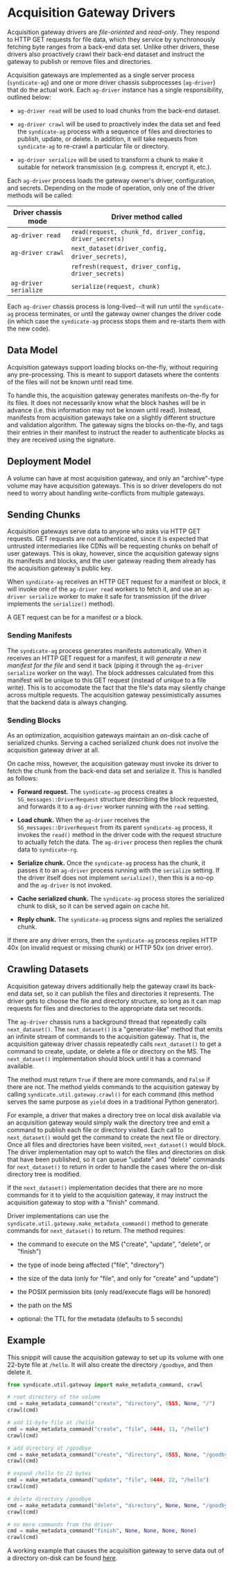 Acquisition Gateway Drivers
===========================

Acquisition gateway drivers are *file-oriented* and *read-only*.  They respond
to HTTP GET requests for file data, which they service by synchronously fetching
byte ranges from a back-end data set.  Unlike other drivers, these drivers also
proactively crawl their back-end dataset and instruct the gateway to publish or
remove files and directories.

Acquisition gateways are implemented as a single server process (`syndicate-ag`)
and one or more driver chassis subprocesses (`ag-driver`) that do the actual work.  Each
`ag-driver` instance has a single responsibility, outlined below:

* `ag-driver read` will be used to load chunks from the back-end dataset.

* `ag-driver crawl` will be used to proactively index the data set and feed the
  `syndicate-ag` process with a sequence of files and directories to publish,
  update, or delete.  In addition, it will take requests from `syndicate-ag` to
  re-crawl a particular file or directory.

* `ag-driver serialize` will be used to transform a chunk to make it suitable
  for network transmission (e.g. compress it, encrypt it, etc.).

Each `ag-driver` process loads the gateway owner's driver, configuration, and
secrets.  Depending on the mode of operation, only one of the driver methods
will be called:

| **Driver chassis mode** | **Driver method called** |
| ----------------------- | ------------------------ |
| `ag-driver read`        | `read(request, chunk_fd, driver_config, driver_secrets)`           |
| `ag-driver crawl`       | `next_dataset(driver_config, driver_secrets)`, |
|                         | `refresh(request, driver_config, driver_secrets)` |
| `ag-driver serialize`   | `serialize(request, chunk)`            |


Each `ag-driver` chassis process is long-lived--it will run until the
`syndicate-ag` process terminates, or until the gateway owner changes the driver
code (in which case the `syndicate-ag` process stops them and re-starts them
with the new code).

## Data Model

Acquisition gateways support loading blocks on-the-fly, without requiring any
pre-processing.  This is meant to support datasets where the contents of the
files will not be known until read time.

To handle this, the acquisition gateway generates manifests on-the-fly for
its files.  It does not necessarily know what the block hashes will be
in advance (i.e. this information may not be known until read).  Instead,
manifests from acquisition gateways take on a slightly different structure and
validation algorithm.  The gateway signs the blocks on-the-fly, and tags their
entries in their manifest to instruct the reader to authenticate blocks as they
are received using the signature.

## Deployment Model

A volume can have at most acquisition gateway, and only an "archive"-type volume
may have acquisition gateways.  This is so driver
developers do not need to worry about handling write-conflicts from multiple
gateways.

## Sending Chunks

Acquisition gateways serve data to anyone who asks via HTTP GET requests.  GET
requests are not authenticated, since it is expected that untrusted
intermediaries like CDNs will be requesting chunks on behalf of user gateways.
This is okay, however, since the acquisition gateway signs its manifests and
blocks, and the user gateway reading them already has the acquisition gateway's
public key.

When `syndicate-ag` receives an HTTP GET request for a manifest or block, it
will invoke one of the `ag-driver read` workers to fetch it, and use an
`ag-driver serialize` worker to make it safe for transmission (if the driver
implements the `serialize()` method).

A GET request can be for a manifest or a block.

### Sending Manifests

The `syndicate-ag` process generates manifests automatically.  When it receives
an HTTP GET request for a manifest, it will *generate a new manifest for the
file* and send it back (piping it through the `ag-driver serialize` worker on the
way).  The block addresses calculated from this manifest will be unique to this
GET request (instead of unique to a file write).  This is to accomodate the fact
that the file's data may silently change across multiple requests.  The
acquisition gateway pessimistically assumes that the backend data is always
changing.

### Sending Blocks

As an optimization, acquisition gateways maintain an on-disk cache of serialized chunks.
Serving a cached serialized chunk does not involve the acquisition gateway driver at all.

On cache miss, however, the acquisition gateway must invoke its driver to fetch the
chunk from the back-end data set and serialize it.  This is handled as follows:

* **Forward request.** The `syndicate-ag` process creates a
  `SG_messages::DriverRequest` structure describing the block
   requested, and forwards it to a `ag-driver` worker running with the `read`
   setting.

* **Load chunk.** When the `ag-driver` receives the `SG_messages::DriverRequest`
  from its parent `syndicate-ag` process, it invokes the `read()` method
  in the driver code with the request structure to actually fetch the data.
  The `ag-driver` process then replies the chunk data to `syndicate-rg`.

* **Serialize chunk.** Once the `syndicate-ag` process has the chunk, it passes
  it to an `ag-driver` process running with the `serialize` setting.  If the
  driver itself does not implement `serialize()`, then this is a no-op and the
  `ag-driver` is not invoked.

* **Cache serialized chunk.** The `syndicate-ag` process stores the serialized chunk to
  disk, so it can be served again on cache hit.

* **Reply chunk.** The `syndicate-ag` process signs and replies the serialized chunk.

If there are any driver errors, then the `syndicate-ag` process replies HTTP 40x
(on invalid request or missing chunk) or HTTP 50x (on driver error).

## Crawling Datasets

Acquisition gateway drivers additionally help the gateway crawl its back-end
data set, so it can publish the files and directories it represents.  The driver
gets to choose the file and directory structure, so long as it can map requests
for files and directories to the appropriate data set records.

The `ag-driver` chassis runs a background thread that repeatedly calls
`next_dataset()`.  The `next_dataset()` is a "generator-like" method that emits
an infinite stream of commands to the acquisition gateway.  That is, the
acquisition gateway driver chassis repeatedly calls `next_dataset()` to get a command
to create, update, or delete a file or directory on the MS.
The `next_dataset()` implementation should block until it has a
command available.

The method must return `True` if there are more commands, and `False` if there
are not.  The method yields commands to the acquisition gateway by calling
`syndicate.util.gateway.crawl()` for each command (this method serves the same
purpose as `yield` does in a traditional Python generator).

For example, a driver that makes a directory tree on local disk available via an
acquisition gateway would simply walk the directory tree and emit a command to
publish each file or directory visited.  Each call to `next_dataset()` would
get the command to create the next file or directory.  Once
all files and directories have been visited, `next_dataset()` would block.  The driver
implementation may opt to watch the files and directories on disk that have been
published, so it can queue "update" and "delete" commands for `next_dataset()` to return in 
order to handle the cases where the on-disk directory tree is modified.

If the `next_dataset()` implementation decides that there are no more commands
for it to yield to the acquisition gateway, it may instruct the acquisition
gateway to stop with a "finish" command.

Driver implementations can use the
`syndicate.util.gateway.make_metadata_command()` method to generate commands for
`next_dataset()` to return.  The method requires:

* the command to execute on the MS ("create", "update", "delete", or "finish")

* the type of inode being affected ("file", "directory")

* the size of the data (only for "file", and only for "create" and "update")

* the POSIX permission bits (only read/execute flags will be honored)

* the path on the MS 

* optional: the TTL for the metadata (defaults to 5 seconds)

## Example

This snippit will cause the acquisition gateway to set up its volume with one
22-byte file at `/hello`.  It will also create the directory `/goodbye`, and
then delete it.

```Python
from syndicate.util.gateway import make_metadata_command, crawl

# root directory of the volume
cmd = make_metadata_command("create", "directory", 0555, None, "/")
crawl(cmd)

# add 11-byte file at /hello
cmd = make_metadata_command("create", "file", 0444, 11, "/hello")
crawl(cmd)

# add directory at /goodbye
cmd = make_metadata_command("create", "directory", 0555, None, "/goodbye")
crawl(cmd)

# expand /hello to 22 bytes
cmd = make_metadata_command("update", "file", 0444, 22, "/hello")
crawl(cmd)

# delete directory /goodbye
cmd = make_metadata_command("delete", "directory", None, None, "/goodbye")
crawl(cmd)

# no more commands from the driver
cmd = make_metadata_command("finish", None, None, None, None)
crawl(cmd)
```

A working example that causes the acquisition gateway to serve data out of a
directory on-disk can be found
[here](https://github.com/syndicate-storage/syndicate-core/tree/master/python/syndicate/ag/drivers/disk).
